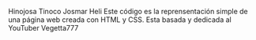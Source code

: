 Hinojosa Tinoco Josmar Heli 
Este código es la reprensentación simple de una página web creada con HTML y CSS. Esta basada y dedicada al YouTuber Vegetta777

